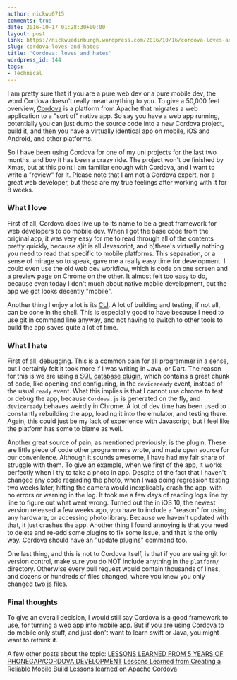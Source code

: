 ```yaml
---
author: nickwu0715
comments: true
date: 2016-10-17 01:28:30+00:00
layout: post
link: https://nickwuedinburgh.wordpress.com/2016/10/16/cordova-loves-and-hates/
slug: cordova-loves-and-hates
title: 'Cordova: loves and hates'
wordpress_id: 144
tags:
- Technical
---
```


I am pretty sure that if you are a pure web dev or a pure mobile dev, the word Cordova doesn't really mean anything to you. To give a 50,000 feet overview, [Cordova](https://cordova.apache.org/) is a platform from Apache that migrates a web application to a "sort of" native app. So say you have a web app running, potentially you can just dump the source code into a new Cordova project, build it, and then you have a virtually identical app on mobile, iOS and Android, and other platforms.

So I have been using Cordova for one of my uni projects for the last two months, and boy it has been a crazy ride. The project won't be finished by Xmas, but at this point I am familiar enough with Cordova, and I want to write a "review" for it. Please note that I am not a Cordova expert, nor a great web developer, but these are my true feelings after working with it for 8 weeks.



### What I love



First of all, Cordova does live up to its name to be a great framework for web developers to do mobile dev. When I got the base code from the original app, it was very easy for me to read through all of the contents pretty quickly, because a)it is all Javascript, and b)there's virtually nothing you need to read that specific to mobile platforms. This separation, or a sense of mirage so to speak, gave me a really easy time for development. I could even use the old web dev workflow, which is code on one screen and a preview page on Chrome on the other. It almost felt too easy to do, because even today I don't much about native mobile development, but the app we got looks decently "mobile".

Another thing I enjoy a lot is its [CLI](https://cordova.apache.org/docs/en/latest/reference/cordova-cli/index.html). A lot of building and testing, if not all, can be done in the shell. This is especially good to have because I need to use git in command line anyway, and not having to switch to other tools to build the app saves quite a lot of time.



### What I hate



First of all, debugging. This is a common pain for all programmer in a sense, but I certainly felt it took more if I was writing in Java, or Dart. The reason for this is we are using a [SQL database plugin](https://www.npmjs.com/package/cordova-sqlite-storage), which contains a great chunk of code, like opening and configuring, in the `deviceready` event, instead of the usual `ready` event. What this implies is that I cannot use chrome to test or debug the app, because `Cordova.js` is generated on the fly, and `deviceready` behaves weirdly in Chrome. A lot of dev time has been used to constantly rebuilding the app, loading it into the emulator, and testing there. Again, this could just be my lack of experience with Javascript, but I feel like the platform has some to blame as well.

Another great source of pain, as mentioned previously, is the plugin. These are little piece of code other programmers wrote, and made open source for our convenience. Although it sounds awesome, I have had my fair share of struggle with them. To give an example, when we first of the app, it works perfectly when I try to take a photo in app. Despite of the fact that I haven't changed any code regarding the photo, when I was doing regression testing two weeks later, hitting the camera would inexplicably crash the app, with no errors or warning in the log. It took me a few days of reading logs line by line to figure out what went wrong. Turned out the in iOS 10, the newest version released a few weeks ago, you have to include a "reason" for using any hardware, or accessing photo library. Because we haven't updated with that, it just crashes the app. Another thing I found annoying is that you need to delete and re-add some plugins to fix some issue, and that is the only way. Cordova should have an "update plugins" command too.

One last thing, and this is not to Cordova itself, is that if you are using git for version control, make sure you do NOT include anything in the `platform/` directory. Otherwise every pull request would contain thousands of lines, and dozens or hundreds of files changed, where you knew you only changed two js files.



### Final thoughts



To give an overall decision, I would still say Cordova is a good framework to use, for turning a web app into mobile app. But if you are using Cordova to do mobile only stuff, and just don't want to learn swift or Java, you might want to rethink it.

A few other posts about the topic:
[LESSONS LEARNED FROM 5 YEARS OF PHONEGAP/CORDOVA DEVELOPMENT](https://agingcoder.com/programming/2015/02/21/lessons-learned-from-5-years-of-phonegapcordova-development/)
[Lessons Learned from Creating a Reliable Mobile Build](https://www.pagerduty.com/blog/reliable-mobile-build/)
[Lessons learned on Apache Cordova](https://rlogiacco.wordpress.com/2013/05/25/lessons-learned-on-apache-cordova/)
